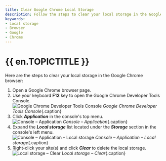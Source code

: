```yaml
---
title: Clear Google Chrome Local Storage
description: Follow the steps to clear your local storage in the Google Chrome browser.
keywords:
- Local storage
- Browser
- Google
- Chrome
---
```

# {{ en.TOPICTITLE }} 
Here are the steps to clear your local storage in the Google Chrome browser:  

1. Open a Google Chrome browser page.  
1. Use your keyboard **F12** key to open the Google Chrome Developer Tools Console.  
![Google Chrome Developer Tools Console](/img/en/kb/KB4759.png) 
*Google Chrome Developer Tools Console*{.caption}
1. Click ***Application*** in the console&apos;s top menu.  
![Console – Application](/img/en/kb/KB4760.png) 
*Console – Application*{.caption}
1. Expand the ***Local storage*** list located under the ***Storage*** section in the console&apos;s left menu.  
![Console – Application – Local storage](/img/en/kb/KB4761.png) 
*Console – Application – Local storage*{.caption}
1. Right-click your site(s) and click ***Clear*** to delete the local storage.  
![Local storage – Clear](/img/en/kb/KB4762.png) 
*Local storage – Clear*{.caption}

